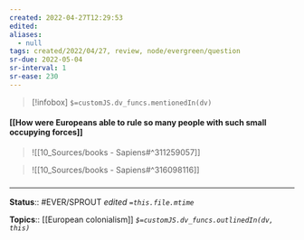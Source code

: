 ```yaml
---
created: 2022-04-27T12:29:53 
edited: 
aliases:
  - null
tags: created/2022/04/27, review, node/evergreen/question
sr-due: 2022-05-04
sr-interval: 1
sr-ease: 230
---
```

> [!infobox]
`$=customJS.dv_funcs.mentionedIn(dv)`

#### [[How were Europeans able to rule so many people with such small occupying forces]]


> ![[10_Sources/books - Sapiens#^311259057]]

> ![[10_Sources/books - Sapiens#^316098116]]


### <hr class="footnote"/>

**Status**:: #EVER/SPROUT
*edited `=this.file.mtime`*

**Topics**:: [[European colonialism]]
*`$=customJS.dv_funcs.outlinedIn(dv, this)`*
